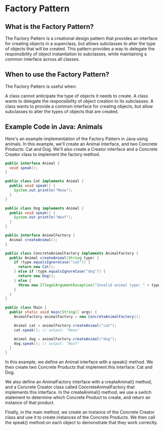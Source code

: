 # Factory Pattern

## What is the Factory Pattern?

The Factory Pattern is a creational design pattern that provides an interface for creating objects in a superclass, but
allows subclasses to alter the type of objects that will be created. This pattern provides a way to delegate the
responsibility of object instantiation to subclasses, while maintaining a common interface across all classes.

## When to use the Factory Pattern?

The Factory Pattern is useful when:

A class cannot anticipate the type of objects it needs to create.
A class wants to delegate the responsibility of object creation to its subclasses.
A class wants to provide a common interface for creating objects, but allow subclasses to alter the types of objects
that are created.

## Example Code in Java: Animals

Here's an example implementation of the Factory Pattern in Java using animals. In this example, we'll create an Animal
interface, and two Concrete Products: Cat and Dog. We'll also create a Creator interface and a Concrete Creator class to
implement the factory method.

```java
public interface Animal {
  void speak();
}
```

```java
public class Cat implements Animal {
  public void speak() {
    System.out.println("Meow");
  }
}
```

```java
public class Dog implements Animal {
  public void speak() {
    System.out.println("Woof");
  }
}
```

```java
public interface AnimalFactory {
  Animal createAnimal();
}
```

```java
public class ConcreteAnimalFactory implements AnimalFactory {
  public Animal createAnimal(String type) {
    if (type.equalsIgnoreCase("cat")) {
      return new Cat();
    } else if (type.equalsIgnoreCase("dog")) {
      return new Dog();
    } else {
      throw new IllegalArgumentException("Invalid animal type: " + type);
    }
  }
}
```

```java
public class Main {
  public static void main(String[] args) {
    AnimalFactory animalFactory = new ConcreteAnimalFactory();

    Animal cat = animalFactory.createAnimal("cat");
    cat.speak(); // output: "Meow"

    Animal dog = animalFactory.createAnimal("dog");
    dog.speak(); // output: "Woof"
  }
}
```
In this example, we define an Animal interface with a speak() method. We then create two Concrete Products that
implement this interface: Cat and Dog.

We also define an AnimalFactory interface with a createAnimal() method, and a Concrete Creator class called
ConcreteAnimalFactory that implements this interface. In the createAnimal() method, we use a switch statement to
determine which Concrete Product to create, and return an instance of that product.

Finally, in the main method, we create an instance of the Concrete Creator class and use it to create instances of the
Concrete Products. We then call the speak() method on each object to demonstrate that they work correctly.